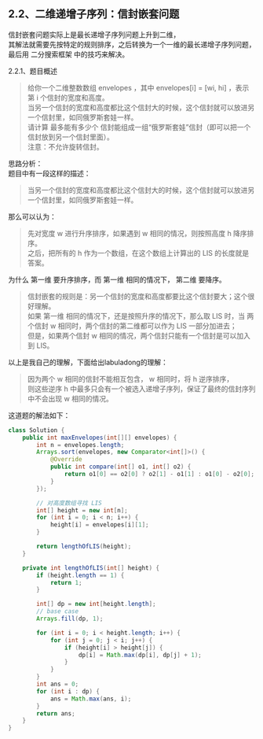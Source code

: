 ## 2.2、二维递增子序列：信封嵌套问题
信封嵌套问题实际上是最长递增子序列问题上升到二维，  
其解法就需要先按特定的规则排序，之后转换为一个一维的最长递增子序列问题，最后用 二分搜索框架 中的技巧来解决。

2.2.1、题目概述
>给你一个二维整数数组 envelopes ，其中 envelopes[i] = [wi, hi] ，表示第 i 个信封的宽度和高度。  
> 当另一个信封的宽度和高度都比这个信封大的时候，这个信封就可以放进另一个信封里，如同俄罗斯套娃一样。  
> 请计算 最多能有多少个 信封能组成一组“俄罗斯套娃”信封（即可以把一个信封放到另一个信封里面）。    
> 注意：不允许旋转信封。

思路分析：  
题目中有一段这样的描述：  
> 当另一个信封的宽度和高度都比这个信封大的时候，这个信封就可以放进另一个信封里，如同俄罗斯套娃一样。  

那么可以认为：
> 先对宽度 w 进行升序排序，如果遇到 w 相同的情况，则按照高度 h 降序排序。  
> 之后，把所有的 h 作为一个数组，在这个数组上计算出的 LIS 的长度就是答案。

为什么 第一维 要升序排序，而 第一维 相同的情况下， 第二维 要降序。  
> 信封嵌套的规则是：另一个信封的宽度和高度都要比这个信封要大；这个很好理解。  
> 如果 第一维 相同的情况下，还是按照升序的情况下，那么取 LIS 时，当 两个信封 w 相同时，两个信封的第二维都可以作为 LIS 一部分加进去；   
> 但是，如果两个信封 w 相同的情况，两个信封只能有一个信封是可以加入到 LIS。

以上是我自己的理解，下面给出labuladong的理解：
> 因为两个 w 相同的信封不能相互包含， w 相同时，将 h 逆序排序，   
> 则这些逆序 h 中最多只会有一个被选入递增子序列，保证了最终的信封序列中不会出现 w 相同的情况。

这道题的解法如下：
```java
class Solution {
    public int maxEnvelopes(int[][] envelopes) {
        int n = envelopes.length;
        Arrays.sort(envelopes, new Comparator<int[]>() {
            @Override
            public int compare(int[] o1, int[] o2) {
                return o1[0] == o2[0] ? o2[1] - o1[1] : o1[0] - o2[0];
            }
        });

        // 对高度数组寻找 LIS
        int[] height = new int[n];
        for (int i = 0; i < n; i++) {
            height[i] = envelopes[i][1];
        }

        return lengthOfLIS(height);
    }

    private int lengthOfLIS(int[] height) {
        if (height.length == 1) {
            return 1;
        }

        int[] dp = new int[height.length];
        // base case
        Arrays.fill(dp, 1);

        for (int i = 0; i < height.length; i++) {
            for (int j = 0; j < i; j++) {
                if (height[i] > height[j]) {
                    dp[i] = Math.max(dp[i], dp[j] + 1);
                }
            }
        }
        int ans = 0;
        for (int i : dp) {
            ans = Math.max(ans, i);
        }
        return ans;
    }
}
```


